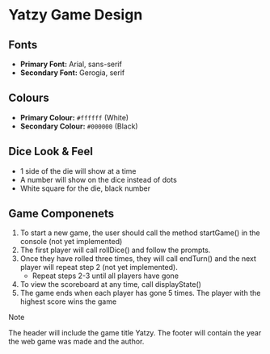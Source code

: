 # Yatzy Game Design

## Fonts
- **Primary Font:** Arial, sans-serif
- **Secondary Font:** Gerogia, serif

## Colours
- **Primary Colour:** `#ffffff` (White)
- **Secondary Colour:** `#000000` (Black)

## Dice Look & Feel
- 1 side of the die will show at a time
- A number will show on the dice instead of dots
- White square for the die, black number

## Game Componenets
1. To start a new game, the user should call the method startGame() in the console (not yet implemented)
2. The first player will call rollDice() and follow the prompts.
3. Once they have rolled three times, they will call endTurn() and the next player will repeat step 2 (not yet implemented).
    - Repeat steps 2-3 until all players have gone
4. To view the scoreboard at any time, call displayState()
5. The game ends when each player has gone 5 times. The player with the highest score wins the game

> [!NOTE]
> The header will include the game title Yatzy.
> The footer will contain the year the web game was made and the author.
